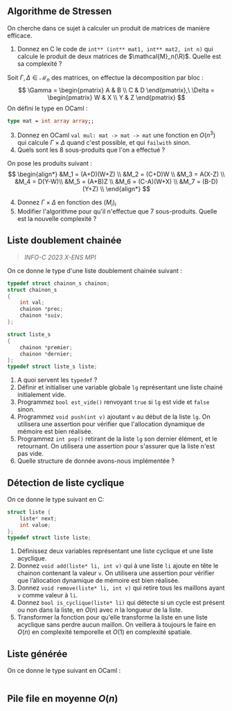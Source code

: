 
## Algorithme de Stressen

On cherche dans ce sujet à calculer un produit de matrices de manière efficace.
1. Donnez en C le code de `int** (int** mat1, int** mat2, int n)` qui calcule le produit de deux matrices de $\mathcal{M}_n(\R)$. Quelle est sa complexité ?

Soit $\Gamma,\Delta \in \mathcal{M}_n$ des matrices, on effectue la décomposition par bloc :
$$
\Gamma = \begin{pmatrix}
A & B \\
C & D 
\end{pmatrix},\ \Delta = \begin{pmatrix}
W & X  \\
Y & Z
\end{pmatrix}
$$
On défini le type en OCaml :
```ocaml
type mat = int array array;;
```
3. Donnez en OCaml `val mul: mat -> mat -> mat`  une fonction en $O(n^3)$ qui calcule $\Gamma\times \Delta$ quand c'est possible, et qui `failwith` sinon.
4. Quels sont les 8 sous-produits que l'on a effectué ?

On pose les produits suivant :
$$
\begin{align*}
&M_1 = (A+D)(W+Z) \\
&M_2 = (C+D)W \\
&M_3 = A(X-Z) \\
&M_4 = D(Y-W)\\
&M_5 = (A+B)Z \\
&M_6 = (C-A)(W+X) \\
&M_7 = (B-D)(Y+Z) \\
\end{align*}
$$

4. Donnez $\Gamma \times \Delta$ en fonction des $(M_i)_i$
5. Modifier l'algorithme pour qu'il n'effectue que 7 sous-produits. Quelle est la nouvelle complexité ?

## Liste doublement chainée
>  *INFO-C 2023 X-ENS MPI*

On ce donne le type d'une liste doublement chainée suivant :
```c
typedef struct chainon_s chainon;
struct chainon_s
{
	int val;
	chainon *prec;
	chainon *suiv;
};

struct liste_s
{
	chainon *premier;
	chainon *dernier;
};
typedef struct liste_s liste;
```
1. A quoi servent les `typedef` ?
2. Définir et initialiser une variable globale `lg` représentant une liste chainé initialement vide.
3. Programmez `bool est_vide()` renvoyant `true` si `lg` est vide et `false` sinon.
4. Programmez `void push(int v)` ajoutant `v` au début de la liste `lg`. On utilisera une assertion pour vérifier que l'allocation dynamique de mémoire est bien réalisée.
5. Programmez `int pop()` retirant de la liste `lg` son dernier élément, et le retournant. On utilisera une assertion pour s'assurer que la liste n'est pas vide.
6. Quelle structure de donnée avons-nous implémentée ?

## Détection de liste cyclique
On ce donne le type suivant en C:
```c
struct liste {
	liste* next;
	int value;
};
typedef struct liste liste;
```

1. Définissez deux variables représentant une liste cyclique et une liste acyclique.
2. Donnez `void add(liste* li, int v)` qui à une liste `li` ajoute en tête le chainon contenant la valeur `v`. On utilisera une assertion pour vérifier que l’allocation dynamique de mémoire est bien réalisée.
3. Donnez `void remove(liste* li, int v)` qui retire tous les maillons ayant `v` comme valeur à `li`.
4. Donnez `bool is_cyclique(liste* li)` qui détecte si un cycle est présent ou non dans la liste, en $O(n)$ avec $n$ la longueur de la liste.
5. Transformer la fonction pour qu'elle transforme la liste en une liste acyclique sans perdre aucun maillon. On veillera à toujours le faire en $O(n)$ en complexité temporelle et $O(1)$ en complexité spatiale. 

## Liste générée

On ce donne le type suivant en OCaml :
```ocaml
```

## Pile file en moyenne $O(n)$



<!--stackedit_data:
eyJoaXN0b3J5IjpbLTEzMzI3NDgwMTRdfQ==
-->